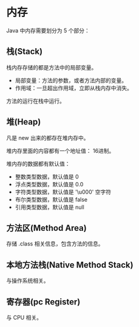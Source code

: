 # 内存

Java 中内存需要划分为 5 个部分：

## 栈(Stack)

栈内存存储的都是方法中的局部变量。

+ 局部变量：方法的参数，或者方法内部的变量。
+ 作用域：一旦超出作用域，立即从栈内存中消失。

方法的运行在栈中运行。

## 堆(Heap)

凡是 new 出来的都存在堆内存中。

堆内存里面的内容都有一个地址值： 16进制。

堆内存的数据都有默认值：

+ 整数类型数据，默认值是 0
+ 浮点类型数据，默认值是 0.0
+ 字符类型数据，默认值是 '\u000' 空字符
+ 布尔类型数据，默认值是 false
+ 引用类型数据，默认值是 null

## 方法区(Method Area)

存储 .class 相关信息，包含方法的信息。

## 本地方法栈(Native Method Stack)

与操作系统相关。

## 寄存器(pc Register)

与 CPU 相关。

